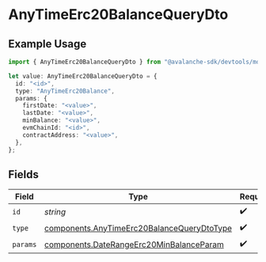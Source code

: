 # AnyTimeErc20BalanceQueryDto

## Example Usage

```typescript
import { AnyTimeErc20BalanceQueryDto } from "@avalanche-sdk/devtools/models/components";

let value: AnyTimeErc20BalanceQueryDto = {
  id: "<id>",
  type: "AnyTimeErc20Balance",
  params: {
    firstDate: "<value>",
    lastDate: "<value>",
    minBalance: "<value>",
    evmChainId: "<id>",
    contractAddress: "<value>",
  },
};
```

## Fields

| Field                                                                                                    | Type                                                                                                     | Required                                                                                                 | Description                                                                                              |
| -------------------------------------------------------------------------------------------------------- | -------------------------------------------------------------------------------------------------------- | -------------------------------------------------------------------------------------------------------- | -------------------------------------------------------------------------------------------------------- |
| `id`                                                                                                     | *string*                                                                                                 | :heavy_check_mark:                                                                                       | N/A                                                                                                      |
| `type`                                                                                                   | [components.AnyTimeErc20BalanceQueryDtoType](../../models/components/anytimeerc20balancequerydtotype.md) | :heavy_check_mark:                                                                                       | N/A                                                                                                      |
| `params`                                                                                                 | [components.DateRangeErc20MinBalanceParam](../../models/components/daterangeerc20minbalanceparam.md)     | :heavy_check_mark:                                                                                       | N/A                                                                                                      |